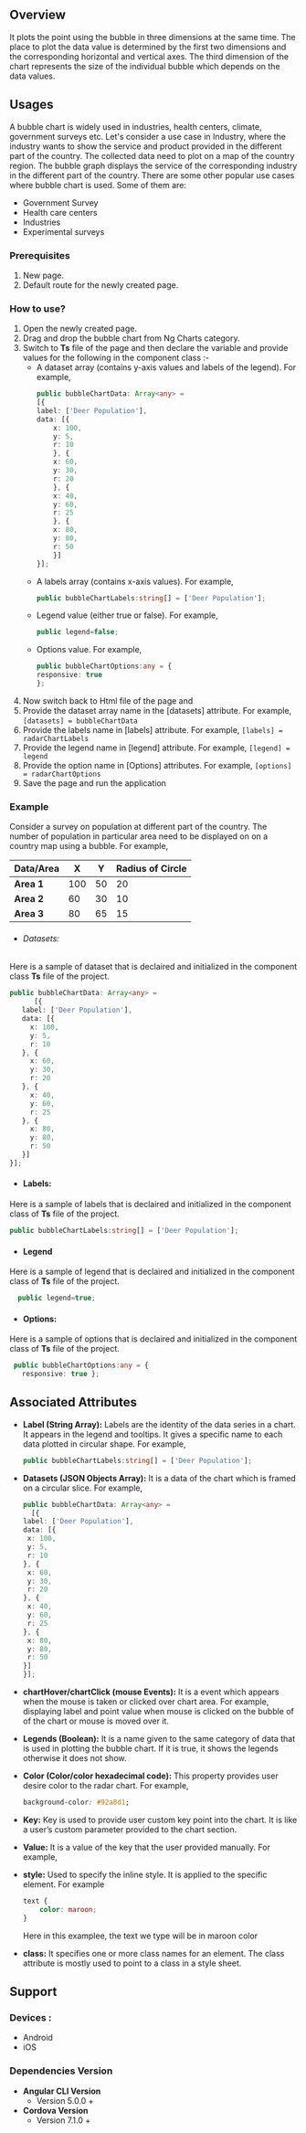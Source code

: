 ## Overview
It plots the point using the bubble in three dimensions at the same time. The place to plot the data value is determined by the first two dimensions and the corresponding horizontal and vertical axes. The third dimension of the chart represents the size of the individual bubble which depends on the data values. 

## Usages
A bubble chart is widely used in industries, health centers, climate, government surveys etc.
Let's consider a use case in Industry, where the industry wants to show the service and product provided in the different part of the country. The collected data need to plot on a map of the country region. The bubble graph displays the service of the corresponding industry in the different part of the country. 
There are some other popular use cases where bubble chart is used. Some of them are:
-   Government Survey
-   Health care centers
-   Industries
-   Experimental surveys
### Prerequisites
1. New page.
2. Default route for the newly created page.
### How to use?
1. Open the newly created page.
2. Drag and drop the bubble chart from Ng Charts category.
3. Switch to **Ts** file of the page and then declare the variable and provide values for the following in the component class :- 
    * A dataset array (contains y-axis values and labels of the legend). For example,
        ```typescript 
        public bubbleChartData: Array<any> =
        [{
        label: ['Deer Population'],
        data: [{
            x: 100,
            y: 5,
            r: 10
            }, {
            x: 60,
            y: 30,
            r: 20
            }, {
            x: 40,
            y: 60,
            r: 25
            }, {
            x: 80,
            y: 80,
            r: 50
            }]
        }];
        ```
    * A labels array (contains x-axis values). For example,
        ```typescript
        public bubbleChartLabels:string[] = ['Deer Population'];
        ```
    * Legend value (either true or false). For example, 
        ```typescript
        public legend=false;
        ```
    * Options value. For example,
        ```typescript
        public bubbleChartOptions:any = {
        responsive: true
        };
        ```
4. Now switch back to Html file of the page and 
5. Provide the dataset array name in the [datasets] attribute. For example,
        ```
		[datasets] = bubbleChartData
		```
6. Provide the labels name in [labels] attribute. For example,
        ```
        [labels] = radarChartLabels
        ```
7. Provide the legend name in [legend] attribute. For example,
        ```
        [legend] = legend
        ```
8. Provide the option name in [Options] attributes. For example,
        ```
		[options] = radarChartOptions
		```
9. Save the page and run the application 
### Example
Consider a survey on population at different part of the country. The number of population in particular area need to be displayed on on a country map using a bubble. For example,

| Data/Area | X | Y | Radius of Circle |
| ------ | ------ | ------ | ------ |
| **Area 1** | 100 | 50 | 20 |
| **Area 2** | 60 | 30 | 10 |
| **Area 3** | 80 | 65 | 15 |
-   ###### Datasets:
Here is a sample of dataset that is declaired and initialized in the component class **Ts** file of the project. 
```typescript
public bubbleChartData: Array<any> =
      [{
   label: ['Deer Population'],
   data: [{
     x: 100,
     y: 5,
     r: 10
   }, {
     x: 60,
     y: 30,
     r: 20
   }, {
     x: 40,
     y: 60,
     r: 25
   }, {
     x: 80,
     y: 80,
     r: 50
   }]
}];
```
-   #### Labels:
Here is a sample of labels that is declaired and initialized in the component class of **Ts** file of the project.
```typescript
public bubbleChartLabels:string[] = ['Deer Population'];
```
-   #### Legend
Here is a sample of legend that is declaired and initialized in the component class of **Ts** file of the project.
```typescript
  public legend=true;
```
-   #### Options:
Here is a sample of options that is declaired and initialized in the component class of **Ts** file of the project.
```typescript
 public bubbleChartOptions:any = {
   responsive: true };
```
## Associated Attributes
- **Label (String Array):** Labels are the identity of the data series in a chart. It appears in the legend and tooltips. It gives a specific name to each data plotted in circular shape.  For example, 
    ```typescript
    public bubbleChartLabels:string[] = ['Deer Population'];
    ```

-   **Datasets (JSON Objects Array):** It is a data of the chart which is framed on a circular slice. For example,
    ```typescript
    public bubbleChartData: Array<any> =
      [{
    label: ['Deer Population'],
    data: [{
     x: 100,
     y: 5,
     r: 10
    }, {
     x: 60,
     y: 30,
     r: 20
    }, {
     x: 40,
     y: 60,
     r: 25
    }, {
     x: 80,
     y: 80,
     r: 50
    }]
    }];
    ```
- **chartHover/chartClick (mouse Events):** It is a event which appears when the mouse is taken or clicked over chart area. For example, displaying label and point value when mouse is clicked on the bubble of of the chart or mouse is moved over it. 
- **Legends (Boolean):** It is a name given to the same category of data that is used in plotting the bubble chart. If it is true, it shows the legends otherwise it does not show.
- **Color (Color/color hexadecimal code):** This property provides user desire color to the radar chart. For example, 
    ```css
    background-color: #92a8d1;
    ```
-   **Key:** Key is used to provide user custom key point into the chart. It is like a user’s custom parameter provided to the chart section.
-   **Value:** It is a value of the key that the user provided manually. For example,
-   **style:** Used to specify the inline style. It is applied to the specific element. For example 
    ```css
    text {
    	color: maroon;
    }
    ```
    Here in this examplee, the text we type will be in maroon color
-   **class:** It specifies one or more class names for an element. The class attribute is mostly used to point to a class in a style sheet.
## Support 
### Devices : 
-   Android
-   iOS
### Dependencies Version
-   **Angular CLI Version**
    -   Version 5.0.0 +
-   **Cordova Version**
    -   Version 7.1.0 +
